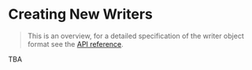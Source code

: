 # Creating New Writers

> This is an overview, for a detailed specification of the writer object format see the [API reference](docs/api-reference/specifications/writer-object-formats.md).

TBA
